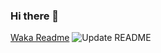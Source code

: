 ### Hi there 👋
[Waka Readme](https://github.com/mzaini30/mzaini30/workflows/Waka%20Readme/badge.svg)
![Update README](https://github.com/mzaini30/mzaini30/workflows/Update%20README/badge.svg)

<!--
**jis0324/jis0324** is a ✨ _special_ ✨ repository because its `README.md` (this file) appears on your GitHub profile.

Here are some ideas to get you started:

- 🔭 I’m currently working on ...
- 🌱 I’m currently learning ...
- 👯 I’m looking to collaborate on ...
- 🤔 I’m looking for help with ...
- 💬 Ask me about ...
- 📫 How to reach me: ...
- 😄 Pronouns: ...
- ⚡ Fun fact: ...
-->
